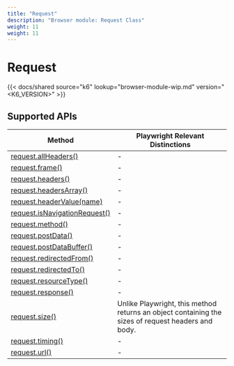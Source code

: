 ```yaml
---
title: "Request"
description: "Browser module: Request Class"
weight: 11
weight: 11
---
```


# Request

{{< docs/shared source="k6" lookup="browser-module-wip.md" version="<K6_VERSION>" >}}

## Supported APIs

| Method                                                                                                                                   | Playwright Relevant Distinctions                                                                   |
| ---------------------------------------------------------------------------------------------------------------------------------------- | -------------------------------------------------------------------------------------------------- |
| <a href="https://playwright.dev/docs/api/class-request#request-all-headers" target="_blank" >request.allHeaders()</a>                    | -                                                                                                  |
| <a href="https://playwright.dev/docs/api/class-request#request-frame" target="_blank" >request.frame()</a>                               | -                                                                                                  |
| <a href="https://playwright.dev/docs/api/class-request#request-headers" target="_blank" >request.headers()</a>                           | -                                                                                                  |
| <a href="https://playwright.dev/docs/api/class-request#request-headers-array" target="_blank" >request.headersArray()</a>                | -                                                                                                  |
| <a href="https://playwright.dev/docs/api/class-request#request-header-value" target="_blank" >request.headerValue(name)</a>              | -                                                                                                  |
| <a href="https://playwright.dev/docs/api/class-request#request-is-navigation-request" target="_blank" >request.isNavigationRequest()</a> | -                                                                                                  |
| <a href="https://playwright.dev/docs/api/class-request#request-method" target="_blank" >request.method()</a>                             | -                                                                                                  |
| <a href="https://playwright.dev/docs/api/class-request#request-post-data" target="_blank" >request.postData()</a>                        | -                                                                                                  |
| <a href="https://playwright.dev/docs/api/class-request#request-post-data-buffer" target="_blank" >request.postDataBuffer()</a>           | -                                                                                                  |
| <a href="https://playwright.dev/docs/api/class-request#request-redirected-from" target="_blank" >request.redirectedFrom()</a>            | -                                                                                                  |
| <a href="https://playwright.dev/docs/api/class-request#request-redirected-to" target="_blank" >request.redirectedTo()</a>                | -                                                                                                  |
| <a href="https://playwright.dev/docs/api/class-request#request-resource-type" target="_blank" >request.resourceType()</a>                | -                                                                                                  |
| <a href="https://playwright.dev/docs/api/class-request#request-response" target="_blank" >request.response()</a>                         | -                                                                                                  |
| [request.size()](https://grafana.com/docs/k6/<K6_VERSION>/javascript-api/k6-experimental/browser/request/size)                           | Unlike Playwright, this method returns an object containing the sizes of request headers and body. |
| <a href="https://playwright.dev/docs/api/class-request#request-timing" target="_blank" >request.timing()</a>                             | -                                                                                                  |
| <a href="https://playwright.dev/docs/api/class-request#request-url" target="_blank" >request.url()</a>                                   | -                                                                                                  |
